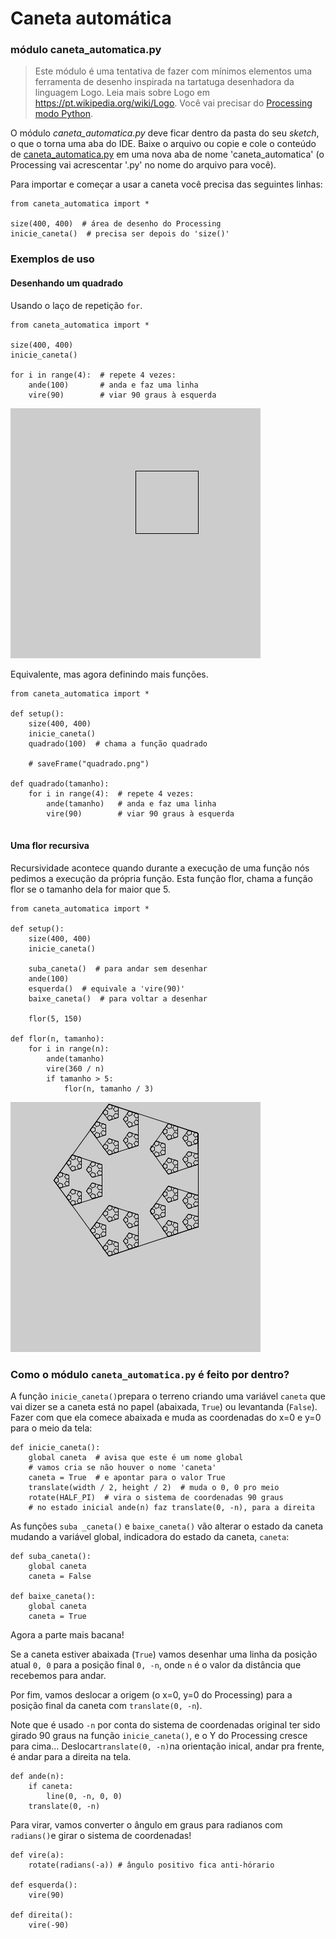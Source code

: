 # Caneta automática	

### módulo caneta_automatica.py 

> Este módulo é uma tentativa de fazer com mínimos elementos uma ferramenta de desenho inspirada na tartatuga desenhadora da linguagem Logo. Leia mais sobre Logo em  <https://pt.wikipedia.org/wiki/Logo>. Você vai precisar do [Processing modo Python](https://abav.lugaralgum.com/como-instalar-o-processing-modo-python/).

O módulo *caneta_automatica.py* deve ficar dentro da pasta do seu *sketch*, o que o torna uma aba do IDE. Baixe o arquivo ou copie e cole o conteúdo de [caneta_automatica.py](https://raw.githubusercontent.com/villares/material-aulas/master/caneta_automatica/caneta_automatica.py) em uma nova aba de nome 'caneta_automatica' (o Processing vai acrescentar '.py' no nome do arquivo para você).

Para importar e começar a usar a caneta você precisa das seguintes linhas: 

```pyde
from caneta_automatica import *

size(400, 400)  # área de desenho do Processing
inicie_caneta()  # precisa ser depois do 'size()'
```

### Exemplos de uso

#### Desenhando um quadrado

Usando o laço de repetição `for`.

```pyde
from caneta_automatica import *

size(400, 400)
inicie_caneta()

for i in range(4):  # repete 4 vezes: 
    ande(100)       # anda e faz uma linha
    vire(90)        # viar 90 graus à esquerda        
```

![quadrado](quadrado.png)

Equivalente, mas agora definindo mais funções.

```pyde
from caneta_automatica import *

def setup():
    size(400, 400)
    inicie_caneta()
    quadrado(100)  # chama a função quadrado
    
    # saveFrame("quadrado.png")

def quadrado(tamanho):
    for i in range(4):  # repete 4 vezes: 
        ande(tamanho)   # anda e faz uma linha
        vire(90)        # viar 90 graus à esquerda
        
```

#### Uma flor recursiva

Recursividade acontece quando durante a execução de uma função nós pedimos a execução da própria função. Esta função flor, chama a função flor se o tamanho dela for maior que 5. 

```pyde
from caneta_automatica import *

def setup():
    size(400, 400)
    inicie_caneta()
    
    suba_caneta()  # para andar sem desenhar
    ande(100)
    esquerda()  # equivale a 'vire(90)'  
    baixe_caneta()  # para voltar a desenhar
    
    flor(5, 150)

def flor(n, tamanho):
    for i in range(n):
        ande(tamanho)
        vire(360 / n)
        if tamanho > 5:
            flor(n, tamanho / 3)
```
![flor](caneta_flor.png)


### Como o módulo `caneta_automatica.py` é feito por dentro?

A função `inicie_caneta()`prepara o terreno criando uma variável `caneta` que vai dizer se a caneta está no papel (abaixada, `True`) ou levantanda (`False`). Fazer com que ela comece abaixada e muda as coordenadas do  x=0 e y=0 para o meio da tela:

```pyde
def inicie_caneta():
    global caneta  # avisa que este é um nome global
    # vamos cria se não houver o nome 'caneta'
    caneta = True  # e apontar para o valor True 
    translate(width / 2, height / 2)  # muda o 0, 0 pro meio
    rotate(HALF_PI)  # vira o sistema de coordenadas 90 graus
    # no estado inicial ande(n) faz translate(0, -n), para a direita
```

As funções `suba _caneta()` e  `baixe_caneta()` vão alterar o estado da caneta mudando a variável global, indicadora do estado da caneta, `caneta`:

```pyde
def suba_caneta():
    global caneta
    caneta = False

def baixe_caneta():
    global caneta
    caneta = True
```

Agora a parte mais bacana!

Se a caneta estiver abaixada (`True`) vamos desenhar uma linha da posição atual `0, 0` para a posição final `0, -n`, onde `n` é o valor da distância que recebemos para andar.

Por fim, vamos deslocar a origem (o x=0, y=0 do Processing)  para a posição final da caneta com `translate(0, -n`). 

Note que é usado `-n`  por conta do sistema de coordenadas original ter sido girado 90 graus na função `inicie_caneta()`, e o Y do Processing cresce para cima... Deslocar`translate(0, -n)`na orientação inical, andar pra frente, é andar para a direita na tela.

```pyde
def ande(n):
    if caneta:
        line(0, -n, 0, 0)
    translate(0, -n)
```

Para virar, vamos converter o ângulo em graus para radianos com `radians()`e girar o sistema de coordenadas!

```pyde
def vire(a):
    rotate(radians(-a))	# ângulo positivo fica anti-hórario
    
def esquerda():
    vire(90)

def direita():
    vire(-90)

```



